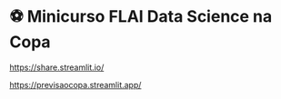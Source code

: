 # ⚽ Minicurso FLAI Data Science na Copa


https://share.streamlit.io/

https://previsaocopa.streamlit.app/